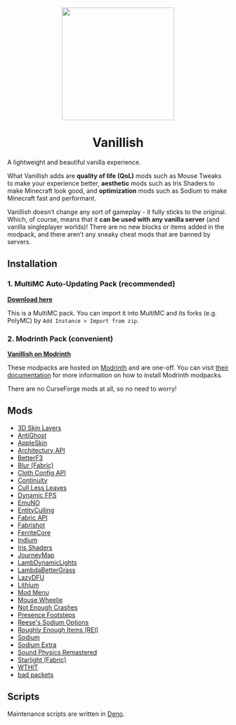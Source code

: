 <h1 align="center">
  <img src="https://raw.githubusercontent.com/ryanccn/vanillish/main/icon.png" width="256" height="256" /><br /><br />
  <span>Vanillish</span>
</h1>

A lightweight and beautiful vanilla experience.

What Vanillish adds are **quality of life (QoL)** mods such as Mouse Tweaks to make your experience better, **aesthetic** mods such as Iris Shaders to make Minecraft look good, and **optimization** mods such as Sodium to make Minecraft fast and performant.

Vanillish doesn’t change any sort of gameplay - it fully sticks to the original. Which, of course, means that it **can be used with any vanilla server** (and vanilla singleplayer worlds)! There are no new blocks or items added in the modpack, and there aren’t any sneaky cheat mods that are banned by servers.

## Installation

### 1. MultiMC Auto-Updating Pack (recommended)

[**Download here**](https://raw.githubusercontent.com/ryanccn/vanillish/main/auto-updating-pack.zip)

This is a MultiMC pack. You can import it into MultiMC and its forks (e.g. PolyMC) by `Add Instance > Import from zip`.

### 2. Modrinth Pack (convenient)

[**Vanillish on Modrinth**](https://modrinth.com/modpack/vanillish)

These modpacks are hosted on [Modrinth](https://modrinth.com) and are one-off. You can visit [their documentation](https://docs.modrinth.com/docs/modpacks/playing_modpacks/) for more information on how to install Modrinth modpacks.

There are no CurseForge mods at all, so no need to worry!

## Mods

<!-- MODS_START -->
- [3D Skin Layers](https://modrinth.com/mod/zV5r3pPn)
- [AntiGhost](https://modrinth.com/mod/Jw3Wx1KR)
- [AppleSkin](https://modrinth.com/mod/EsAfCjCV)
- [Architectury API](https://modrinth.com/mod/lhGA9TYQ)
- [BetterF3](https://modrinth.com/mod/8shC1gFX)
- [Blur (Fabric)](https://modrinth.com/mod/NK39zBp2)
- [Cloth Config API](https://modrinth.com/mod/9s6osm5g)
- [Continuity](https://modrinth.com/mod/1IjD5062)
- [Cull Less Leaves](https://modrinth.com/mod/iG6ZHsUV)
- [Dynamic FPS](https://modrinth.com/mod/LQ3K71Q1)
- [EmuNO](https://modrinth.com/mod/RLrPqrNI)
- [EntityCulling](https://modrinth.com/mod/NNAgCjsB)
- [Fabric API](https://modrinth.com/mod/P7dR8mSH)
- [Fabrishot](https://modrinth.com/mod/3qsfQtE9)
- [FerriteCore](https://modrinth.com/mod/uXXizFIs)
- [Indium](https://modrinth.com/mod/Orvt0mRa)
- [Iris Shaders](https://modrinth.com/mod/YL57xq9U)
- [JourneyMap](https://modrinth.com/mod/lfHFW1mp)
- [LambDynamicLights](https://modrinth.com/mod/yBW8D80W)
- [LambdaBetterGrass](https://modrinth.com/mod/2Uev7LdA)
- [LazyDFU](https://modrinth.com/mod/hvFnDODi)
- [Lithium](https://modrinth.com/mod/gvQqBUqZ)
- [Mod Menu](https://modrinth.com/mod/mOgUt4GM)
- [Mouse Wheelie](https://modrinth.com/mod/u5Ic2U1u)
- [Not Enough Crashes](https://modrinth.com/mod/yM94ont6)
- [Presence Footsteps](https://modrinth.com/mod/rcTfTZr3)
- [Reese's Sodium Options](https://modrinth.com/mod/Bh37bMuy)
- [Roughly Enough Items (REI)](https://modrinth.com/mod/nfn13YXA)
- [Sodium](https://modrinth.com/mod/AANobbMI)
- [Sodium Extra](https://modrinth.com/mod/PtjYWJkn)
- [Sound Physics Remastered](https://modrinth.com/mod/qyVF9oeo)
- [Starlight (Fabric)](https://modrinth.com/mod/H8CaAYZC)
- [WTHIT](https://modrinth.com/mod/6AQIaxuO)
- [bad packets](https://modrinth.com/mod/ftdbN0KK)
<!-- MODS_END -->

## Scripts

Maintenance scripts are written in [Deno](https://deno.land/).
